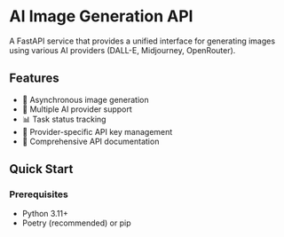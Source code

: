 
# AI Image Generation API

A FastAPI service that provides a unified interface for generating images using various AI providers (DALL-E, Midjourney, OpenRouter).

## Features

- 🚀 Asynchronous image generation
- 🔄 Multiple AI provider support
- 📊 Task status tracking
- 🔐 Provider-specific API key management
- 📝 Comprehensive API documentation

## Quick Start

### Prerequisites

- Python 3.11+
- Poetry (recommended) or pip
